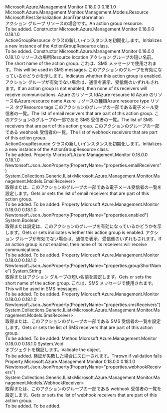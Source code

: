 <Type Name="ActionGroupResource" FullName="Microsoft.Azure.Management.Monitor.Management.Models.ActionGroupResource">
  <TypeSignature Language="C#" Value="public class ActionGroupResource : Microsoft.Azure.Management.Monitor.Management.Models.Resource" />
  <TypeSignature Language="ILAsm" Value=".class public auto ansi beforefieldinit ActionGroupResource extends Microsoft.Azure.Management.Monitor.Management.Models.Resource" />
  <TypeSignature Language="DocId" Value="T:Microsoft.Azure.Management.Monitor.Management.Models.ActionGroupResource" />
  <TypeSignature Language="VB.NET" Value="Public Class ActionGroupResource&#xA;Inherits Resource" />
  <TypeSignature Language="F#" Value="type ActionGroupResource = class&#xA;    inherit Resource" />
  <AssemblyInfo>
    <AssemblyName>Microsoft.Azure.Management.Monitor</AssemblyName>
    <AssemblyVersion>0.18.0.0</AssemblyVersion>
    <AssemblyVersion>0.18.1.0</AssemblyVersion>
  </AssemblyInfo>
  <Base>
    <BaseTypeName>Microsoft.Azure.Management.Monitor.Management.Models.Resource</BaseTypeName>
  </Base>
  <Interfaces />
  <Attributes>
    <Attribute>
      <AttributeName>Microsoft.Rest.Serialization.JsonTransformation</AttributeName>
    </Attribute>
  </Attributes>
  <Docs>
    <summary>
            <span data-ttu-id="219d9-101">アクション グループ リソースの場合です。</span><span class="sxs-lookup"><span data-stu-id="219d9-101">An action group resource.</span></span>
            </summary>
    <remarks>To be added.</remarks>
  </Docs>
  <Members>
    <Member MemberName=".ctor">
      <MemberSignature Language="C#" Value="public ActionGroupResource ();" />
      <MemberSignature Language="ILAsm" Value=".method public hidebysig specialname rtspecialname instance void .ctor() cil managed" />
      <MemberSignature Language="DocId" Value="M:Microsoft.Azure.Management.Monitor.Management.Models.ActionGroupResource.#ctor" />
      <MemberSignature Language="VB.NET" Value="Public Sub New ()" />
      <MemberType>Constructor</MemberType>
      <AssemblyInfo>
        <AssemblyName>Microsoft.Azure.Management.Monitor</AssemblyName>
        <AssemblyVersion>0.18.0.0</AssemblyVersion>
        <AssemblyVersion>0.18.1.0</AssemblyVersion>
      </AssemblyInfo>
      <Parameters />
      <Docs>
        <summary>
            <span data-ttu-id="219d9-102">ActionGroupResource クラスの新しいインスタンスを初期化します。</span><span class="sxs-lookup"><span data-stu-id="219d9-102">Initializes a new instance of the ActionGroupResource class.</span></span>
            </summary>
        <remarks>To be added.</remarks>
      </Docs>
    </Member>
    <Member MemberName=".ctor">
      <MemberSignature Language="C#" Value="public ActionGroupResource (string location, string groupShortName, bool enabled, string id = null, string name = null, string type = null, System.Collections.Generic.IDictionary&lt;string,string&gt; tags = null, System.Collections.Generic.IList&lt;Microsoft.Azure.Management.Monitor.Management.Models.EmailReceiver&gt; emailReceivers = null, System.Collections.Generic.IList&lt;Microsoft.Azure.Management.Monitor.Management.Models.SmsReceiver&gt; smsReceivers = null, System.Collections.Generic.IList&lt;Microsoft.Azure.Management.Monitor.Management.Models.WebhookReceiver&gt; webhookReceivers = null);" />
      <MemberSignature Language="ILAsm" Value=".method public hidebysig specialname rtspecialname instance void .ctor(string location, string groupShortName, bool enabled, string id, string name, string type, class System.Collections.Generic.IDictionary`2&lt;string, string&gt; tags, class System.Collections.Generic.IList`1&lt;class Microsoft.Azure.Management.Monitor.Management.Models.EmailReceiver&gt; emailReceivers, class System.Collections.Generic.IList`1&lt;class Microsoft.Azure.Management.Monitor.Management.Models.SmsReceiver&gt; smsReceivers, class System.Collections.Generic.IList`1&lt;class Microsoft.Azure.Management.Monitor.Management.Models.WebhookReceiver&gt; webhookReceivers) cil managed" />
      <MemberSignature Language="DocId" Value="M:Microsoft.Azure.Management.Monitor.Management.Models.ActionGroupResource.#ctor(System.String,System.String,System.Boolean,System.String,System.String,System.String,System.Collections.Generic.IDictionary{System.String,System.String},System.Collections.Generic.IList{Microsoft.Azure.Management.Monitor.Management.Models.EmailReceiver},System.Collections.Generic.IList{Microsoft.Azure.Management.Monitor.Management.Models.SmsReceiver},System.Collections.Generic.IList{Microsoft.Azure.Management.Monitor.Management.Models.WebhookReceiver})" />
      <MemberSignature Language="VB.NET" Value="Public Sub New (location As String, groupShortName As String, enabled As Boolean, Optional id As String = null, Optional name As String = null, Optional type As String = null, Optional tags As IDictionary(Of String, String) = null, Optional emailReceivers As IList(Of EmailReceiver) = null, Optional smsReceivers As IList(Of SmsReceiver) = null, Optional webhookReceivers As IList(Of WebhookReceiver) = null)" />
      <MemberSignature Language="F#" Value="new Microsoft.Azure.Management.Monitor.Management.Models.ActionGroupResource : string * string * bool * string * string * string * System.Collections.Generic.IDictionary&lt;string, string&gt; * System.Collections.Generic.IList&lt;Microsoft.Azure.Management.Monitor.Management.Models.EmailReceiver&gt; * System.Collections.Generic.IList&lt;Microsoft.Azure.Management.Monitor.Management.Models.SmsReceiver&gt; * System.Collections.Generic.IList&lt;Microsoft.Azure.Management.Monitor.Management.Models.WebhookReceiver&gt; -&gt; Microsoft.Azure.Management.Monitor.Management.Models.ActionGroupResource" Usage="new Microsoft.Azure.Management.Monitor.Management.Models.ActionGroupResource (location, groupShortName, enabled, id, name, type, tags, emailReceivers, smsReceivers, webhookReceivers)" />
      <MemberType>Constructor</MemberType>
      <AssemblyInfo>
        <AssemblyName>Microsoft.Azure.Management.Monitor</AssemblyName>
        <AssemblyVersion>0.18.0.0</AssemblyVersion>
        <AssemblyVersion>0.18.1.0</AssemblyVersion>
      </AssemblyInfo>
      <Parameters>
        <Parameter Name="location" Type="System.String" />
        <Parameter Name="groupShortName" Type="System.String" />
        <Parameter Name="enabled" Type="System.Boolean" />
        <Parameter Name="id" Type="System.String" />
        <Parameter Name="name" Type="System.String" />
        <Parameter Name="type" Type="System.String" />
        <Parameter Name="tags" Type="System.Collections.Generic.IDictionary&lt;System.String,System.String&gt;" />
        <Parameter Name="emailReceivers" Type="System.Collections.Generic.IList&lt;Microsoft.Azure.Management.Monitor.Management.Models.EmailReceiver&gt;" />
        <Parameter Name="smsReceivers" Type="System.Collections.Generic.IList&lt;Microsoft.Azure.Management.Monitor.Management.Models.SmsReceiver&gt;" />
        <Parameter Name="webhookReceivers" Type="System.Collections.Generic.IList&lt;Microsoft.Azure.Management.Monitor.Management.Models.WebhookReceiver&gt;" />
      </Parameters>
      <Docs>
        <param name="location"><span data-ttu-id="219d9-103">リソースの場所</span><span class="sxs-lookup"><span data-stu-id="219d9-103">Resource location</span></span></param>
        <param name="groupShortName"><span data-ttu-id="219d9-104">アクション グループの短い名前。</span><span class="sxs-lookup"><span data-stu-id="219d9-104">The short name of the action group.</span></span>
            <span data-ttu-id="219d9-105">これは、SMS メッセージで使用されます。</span><span class="sxs-lookup"><span data-stu-id="219d9-105">This will be used in SMS messages.</span></span></param>
        <param name="enabled"><span data-ttu-id="219d9-106">このアクションのグループを有効になっているかどうかを示します。</span><span class="sxs-lookup"><span data-stu-id="219d9-106">Indicates whether this action group is enabled.</span></span> <span data-ttu-id="219d9-107">アクション グループが有効でない場合は、通信を表示、受信側のいずれもされます。</span><span class="sxs-lookup"><span data-stu-id="219d9-107">If an action group is not enabled, then none of its receivers will receive communications.</span></span></param>
        <param name="id"><span data-ttu-id="219d9-108">Azure のリソース Id</span><span class="sxs-lookup"><span data-stu-id="219d9-108">Azure resource Id</span></span></param>
        <param name="name"><span data-ttu-id="219d9-109">Azure のリソース名</span><span class="sxs-lookup"><span data-stu-id="219d9-109">Azure resource name</span></span></param>
        <param name="type"><span data-ttu-id="219d9-110">Azure リソースの種類</span><span class="sxs-lookup"><span data-stu-id="219d9-110">Azure resource type</span></span></param>
        <param name="tags"><span data-ttu-id="219d9-111">リソース タグ</span><span class="sxs-lookup"><span data-stu-id="219d9-111">Resource tags</span></span></param>
        <param name="emailReceivers"><span data-ttu-id="219d9-112">このアクションのグループの一部である電子メール受信者の一覧。</span><span class="sxs-lookup"><span data-stu-id="219d9-112">The list of email receivers that are part of this action group.</span></span></param>
        <param name="smsReceivers"><span data-ttu-id="219d9-113">このアクションのグループの一部である SMS 受信者の一覧。</span><span class="sxs-lookup"><span data-stu-id="219d9-113">The list of SMS receivers that are part of this action group.</span></span></param>
        <param name="webhookReceivers"><span data-ttu-id="219d9-114">このアクションのグループの一部である webhook 受信者の一覧。</span><span class="sxs-lookup"><span data-stu-id="219d9-114">The list of webhook receivers that are part of this action group.</span></span></param>
        <summary>
            <span data-ttu-id="219d9-115">ActionGroupResource クラスの新しいインスタンスを初期化します。</span><span class="sxs-lookup"><span data-stu-id="219d9-115">Initializes a new instance of the ActionGroupResource class.</span></span>
            </summary>
        <remarks>To be added.</remarks>
      </Docs>
    </Member>
    <Member MemberName="EmailReceivers">
      <MemberSignature Language="C#" Value="public System.Collections.Generic.IList&lt;Microsoft.Azure.Management.Monitor.Management.Models.EmailReceiver&gt; EmailReceivers { get; set; }" />
      <MemberSignature Language="ILAsm" Value=".property instance class System.Collections.Generic.IList`1&lt;class Microsoft.Azure.Management.Monitor.Management.Models.EmailReceiver&gt; EmailReceivers" />
      <MemberSignature Language="DocId" Value="P:Microsoft.Azure.Management.Monitor.Management.Models.ActionGroupResource.EmailReceivers" />
      <MemberSignature Language="VB.NET" Value="Public Property EmailReceivers As IList(Of EmailReceiver)" />
      <MemberSignature Language="F#" Value="member this.EmailReceivers : System.Collections.Generic.IList&lt;Microsoft.Azure.Management.Monitor.Management.Models.EmailReceiver&gt; with get, set" Usage="Microsoft.Azure.Management.Monitor.Management.Models.ActionGroupResource.EmailReceivers" />
      <MemberType>Property</MemberType>
      <AssemblyInfo>
        <AssemblyName>Microsoft.Azure.Management.Monitor</AssemblyName>
        <AssemblyVersion>0.18.0.0</AssemblyVersion>
        <AssemblyVersion>0.18.1.0</AssemblyVersion>
      </AssemblyInfo>
      <Attributes>
        <Attribute>
          <AttributeName>Newtonsoft.Json.JsonProperty(PropertyName="properties.emailReceivers")</AttributeName>
        </Attribute>
      </Attributes>
      <ReturnValue>
        <ReturnType>System.Collections.Generic.IList&lt;Microsoft.Azure.Management.Monitor.Management.Models.EmailReceiver&gt;</ReturnType>
      </ReturnValue>
      <Docs>
        <summary>
            <span data-ttu-id="219d9-116">取得または、このアクションのグループの一部である電子メール受信者の一覧を設定します。</span><span class="sxs-lookup"><span data-stu-id="219d9-116">Gets or sets the list of email receivers that are part of this action group.</span></span>
            </summary>
        <value>To be added.</value>
        <remarks>To be added.</remarks>
      </Docs>
    </Member>
    <Member MemberName="Enabled">
      <MemberSignature Language="C#" Value="public bool Enabled { get; set; }" />
      <MemberSignature Language="ILAsm" Value=".property instance bool Enabled" />
      <MemberSignature Language="DocId" Value="P:Microsoft.Azure.Management.Monitor.Management.Models.ActionGroupResource.Enabled" />
      <MemberSignature Language="VB.NET" Value="Public Property Enabled As Boolean" />
      <MemberSignature Language="F#" Value="member this.Enabled : bool with get, set" Usage="Microsoft.Azure.Management.Monitor.Management.Models.ActionGroupResource.Enabled" />
      <MemberType>Property</MemberType>
      <AssemblyInfo>
        <AssemblyName>Microsoft.Azure.Management.Monitor</AssemblyName>
        <AssemblyVersion>0.18.0.0</AssemblyVersion>
        <AssemblyVersion>0.18.1.0</AssemblyVersion>
      </AssemblyInfo>
      <Attributes>
        <Attribute>
          <AttributeName>Newtonsoft.Json.JsonProperty(PropertyName="properties.enabled")</AttributeName>
        </Attribute>
      </Attributes>
      <ReturnValue>
        <ReturnType>System.Boolean</ReturnType>
      </ReturnValue>
      <Docs>
        <summary>
            <span data-ttu-id="219d9-117">取得または設定は、このアクションのグループを有効になっているかどうかを示します。</span><span class="sxs-lookup"><span data-stu-id="219d9-117">Gets or sets indicates whether this action group is enabled.</span></span> <span data-ttu-id="219d9-118">アクション グループが有効でない場合は、通信を表示、受信側のいずれもされます。</span><span class="sxs-lookup"><span data-stu-id="219d9-118">If an action group is not enabled, then none of its receivers will receive communications.</span></span>
            </summary>
        <value>To be added.</value>
        <remarks>To be added.</remarks>
      </Docs>
    </Member>
    <Member MemberName="GroupShortName">
      <MemberSignature Language="C#" Value="public string GroupShortName { get; set; }" />
      <MemberSignature Language="ILAsm" Value=".property instance string GroupShortName" />
      <MemberSignature Language="DocId" Value="P:Microsoft.Azure.Management.Monitor.Management.Models.ActionGroupResource.GroupShortName" />
      <MemberSignature Language="VB.NET" Value="Public Property GroupShortName As String" />
      <MemberSignature Language="F#" Value="member this.GroupShortName : string with get, set" Usage="Microsoft.Azure.Management.Monitor.Management.Models.ActionGroupResource.GroupShortName" />
      <MemberType>Property</MemberType>
      <AssemblyInfo>
        <AssemblyName>Microsoft.Azure.Management.Monitor</AssemblyName>
        <AssemblyVersion>0.18.0.0</AssemblyVersion>
        <AssemblyVersion>0.18.1.0</AssemblyVersion>
      </AssemblyInfo>
      <Attributes>
        <Attribute>
          <AttributeName>Newtonsoft.Json.JsonProperty(PropertyName="properties.groupShortName")</AttributeName>
        </Attribute>
      </Attributes>
      <ReturnValue>
        <ReturnType>System.String</ReturnType>
      </ReturnValue>
      <Docs>
        <summary>
            <span data-ttu-id="219d9-119">取得またはアクション グループの短い名前を設定します。</span><span class="sxs-lookup"><span data-stu-id="219d9-119">Gets or sets the short name of the action group.</span></span> <span data-ttu-id="219d9-120">これは、SMS メッセージで使用されます。</span><span class="sxs-lookup"><span data-stu-id="219d9-120">This will be used in SMS messages.</span></span>
            </summary>
        <value>To be added.</value>
        <remarks>To be added.</remarks>
      </Docs>
    </Member>
    <Member MemberName="SmsReceivers">
      <MemberSignature Language="C#" Value="public System.Collections.Generic.IList&lt;Microsoft.Azure.Management.Monitor.Management.Models.SmsReceiver&gt; SmsReceivers { get; set; }" />
      <MemberSignature Language="ILAsm" Value=".property instance class System.Collections.Generic.IList`1&lt;class Microsoft.Azure.Management.Monitor.Management.Models.SmsReceiver&gt; SmsReceivers" />
      <MemberSignature Language="DocId" Value="P:Microsoft.Azure.Management.Monitor.Management.Models.ActionGroupResource.SmsReceivers" />
      <MemberSignature Language="VB.NET" Value="Public Property SmsReceivers As IList(Of SmsReceiver)" />
      <MemberSignature Language="F#" Value="member this.SmsReceivers : System.Collections.Generic.IList&lt;Microsoft.Azure.Management.Monitor.Management.Models.SmsReceiver&gt; with get, set" Usage="Microsoft.Azure.Management.Monitor.Management.Models.ActionGroupResource.SmsReceivers" />
      <MemberType>Property</MemberType>
      <AssemblyInfo>
        <AssemblyName>Microsoft.Azure.Management.Monitor</AssemblyName>
        <AssemblyVersion>0.18.0.0</AssemblyVersion>
        <AssemblyVersion>0.18.1.0</AssemblyVersion>
      </AssemblyInfo>
      <Attributes>
        <Attribute>
          <AttributeName>Newtonsoft.Json.JsonProperty(PropertyName="properties.smsReceivers")</AttributeName>
        </Attribute>
      </Attributes>
      <ReturnValue>
        <ReturnType>System.Collections.Generic.IList&lt;Microsoft.Azure.Management.Monitor.Management.Models.SmsReceiver&gt;</ReturnType>
      </ReturnValue>
      <Docs>
        <summary>
            <span data-ttu-id="219d9-121">取得または、このアクションのグループの一部である SMS 受信者の一覧を設定します。</span><span class="sxs-lookup"><span data-stu-id="219d9-121">Gets or sets the list of SMS receivers that are part of this action group.</span></span>
            </summary>
        <value>To be added.</value>
        <remarks>To be added.</remarks>
      </Docs>
    </Member>
    <Member MemberName="Validate">
      <MemberSignature Language="C#" Value="public override void Validate ();" />
      <MemberSignature Language="ILAsm" Value=".method public hidebysig virtual instance void Validate() cil managed" />
      <MemberSignature Language="DocId" Value="M:Microsoft.Azure.Management.Monitor.Management.Models.ActionGroupResource.Validate" />
      <MemberSignature Language="VB.NET" Value="Public Overrides Sub Validate ()" />
      <MemberSignature Language="F#" Value="override this.Validate : unit -&gt; unit" Usage="actionGroupResource.Validate " />
      <MemberType>Method</MemberType>
      <AssemblyInfo>
        <AssemblyName>Microsoft.Azure.Management.Monitor</AssemblyName>
        <AssemblyVersion>0.18.0.0</AssemblyVersion>
        <AssemblyVersion>0.18.1.0</AssemblyVersion>
      </AssemblyInfo>
      <ReturnValue>
        <ReturnType>System.Void</ReturnType>
      </ReturnValue>
      <Parameters />
      <Docs>
        <summary>
            <span data-ttu-id="219d9-122">オブジェクトを検証します。</span><span class="sxs-lookup"><span data-stu-id="219d9-122">Validate the object.</span></span>
            </summary>
        <remarks>To be added.</remarks>
        <exception cref="T:Microsoft.Rest.ValidationException">
            <span data-ttu-id="219d9-123">検証が失敗した場合にスローされます。</span><span class="sxs-lookup"><span data-stu-id="219d9-123">Thrown if validation fails</span></span>
            </exception>
      </Docs>
    </Member>
    <Member MemberName="WebhookReceivers">
      <MemberSignature Language="C#" Value="public System.Collections.Generic.IList&lt;Microsoft.Azure.Management.Monitor.Management.Models.WebhookReceiver&gt; WebhookReceivers { get; set; }" />
      <MemberSignature Language="ILAsm" Value=".property instance class System.Collections.Generic.IList`1&lt;class Microsoft.Azure.Management.Monitor.Management.Models.WebhookReceiver&gt; WebhookReceivers" />
      <MemberSignature Language="DocId" Value="P:Microsoft.Azure.Management.Monitor.Management.Models.ActionGroupResource.WebhookReceivers" />
      <MemberSignature Language="VB.NET" Value="Public Property WebhookReceivers As IList(Of WebhookReceiver)" />
      <MemberSignature Language="F#" Value="member this.WebhookReceivers : System.Collections.Generic.IList&lt;Microsoft.Azure.Management.Monitor.Management.Models.WebhookReceiver&gt; with get, set" Usage="Microsoft.Azure.Management.Monitor.Management.Models.ActionGroupResource.WebhookReceivers" />
      <MemberType>Property</MemberType>
      <AssemblyInfo>
        <AssemblyName>Microsoft.Azure.Management.Monitor</AssemblyName>
        <AssemblyVersion>0.18.0.0</AssemblyVersion>
        <AssemblyVersion>0.18.1.0</AssemblyVersion>
      </AssemblyInfo>
      <Attributes>
        <Attribute>
          <AttributeName>Newtonsoft.Json.JsonProperty(PropertyName="properties.webhookReceivers")</AttributeName>
        </Attribute>
      </Attributes>
      <ReturnValue>
        <ReturnType>System.Collections.Generic.IList&lt;Microsoft.Azure.Management.Monitor.Management.Models.WebhookReceiver&gt;</ReturnType>
      </ReturnValue>
      <Docs>
        <summary>
            <span data-ttu-id="219d9-124">取得または、このアクションのグループの一部である webhook 受信者の一覧を設定します。</span><span class="sxs-lookup"><span data-stu-id="219d9-124">Gets or sets the list of webhook receivers that are part of this action group.</span></span>
            </summary>
        <value>To be added.</value>
        <remarks>To be added.</remarks>
      </Docs>
    </Member>
  </Members>
</Type>
